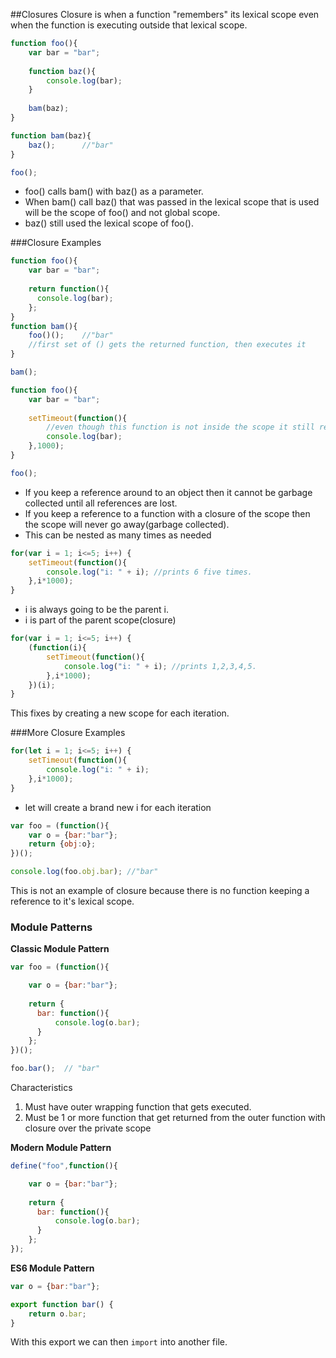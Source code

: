 ##Closures
Closure is when a function "remembers" its lexical scope even when the function is executing outside that lexical scope.

```js
function foo(){
    var bar = "bar";
    
    function baz(){
        console.log(bar);
    }
    
    bam(baz);
}

function bam(baz){
    baz();      //"bar"
}

foo();
```
- foo() calls bam() with baz() as a parameter.
- When bam() call baz() that was passed in the lexical scope that is used will be the scope of foo() and not global scope.
- baz() still used the lexical scope of foo().

###Closure Examples
```js
function foo(){
    var bar = "bar";
    
    return function(){
      console.log(bar);
    };
}
function bam(){
    foo()();    //"bar"
    //first set of () gets the returned function, then executes it
} 

bam();
```
```js
function foo(){
    var bar = "bar";
    
    setTimeout(function(){
        //even though this function is not inside the scope it still remembers its lexical scope (called closure)
        console.log(bar);
    },1000);
}

foo();
```

- If you keep a reference around to an object then it cannot be garbage collected until all references are lost.
- If you keep a reference to a function with a closure of the scope then the scope will never go away(garbage collected).
- This can be nested as many times as needed

```js
for(var i = 1; i<=5; i++) {
    setTimeout(function(){
        console.log("i: " + i); //prints 6 five times.
    },i*1000);
}
```
- i is always going to be the parent i.
- i is part of the parent scope(closure)

```js
for(var i = 1; i<=5; i++) {
    (function(i){
        setTimeout(function(){
            console.log("i: " + i); //prints 1,2,3,4,5.
        },i*1000);
    })(i);
}
```
This fixes by creating a new scope for each iteration.

###More Closure Examples

```js
for(let i = 1; i<=5; i++) {
    setTimeout(function(){
        console.log("i: " + i); 
    },i*1000);
}
```
- let will create a brand new i for each iteration

```js
var foo = (function(){
    var o = {bar:"bar"};
    return {obj:o};
})();

console.log(foo.obj.bar); //"bar"
```
This is not an example of closure because there is no function keeping a reference to it's lexical scope.

### Module Patterns

**Classic Module Pattern**

```js
var foo = (function(){

    var o = {bar:"bar"};
    
    return {
      bar: function(){
          console.log(o.bar);
      }  
    };    
})();

foo.bar();  // "bar"
```

Characteristics
1. Must have outer wrapping function that gets executed.
2. Must be 1 or more function that get returned from the outer function with closure over the private scope

**Modern Module Pattern**

```js
define("foo",function(){

    var o = {bar:"bar"};
    
    return {
      bar: function(){
          console.log(o.bar);
      }  
    };    
});
```

**ES6 Module Pattern**

```js
var o = {bar:"bar"};

export function bar() {
    return o.bar;
}
```

With this export we can then `import` into another file.



